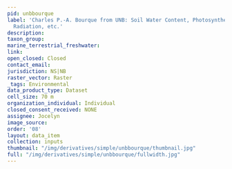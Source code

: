 ```yaml
---
pid: unbbourque
label: 'Charles P.-A. Bourque from UNB: Soil Water Content, Photosynthetically Active
  Radiation, etc.'
description: 
taxon_group: 
marine_terrestrial_freshwater: 
link: 
open_closed: Closed
contact_email: 
jurisdiction: NS|NB
raster_vector: Raster
_tags: Environmental
data_product_type: Dataset
cell_size: 70 m
organization_individual: Individual
closed_consent_received: NONE
assignee: Jocelyn
image_source: 
order: '08'
layout: data_item
collection: inputs
thumbnail: "/img/derivatives/simple/unbbourque/thumbnail.jpg"
full: "/img/derivatives/simple/unbbourque/fullwidth.jpg"
---
```

